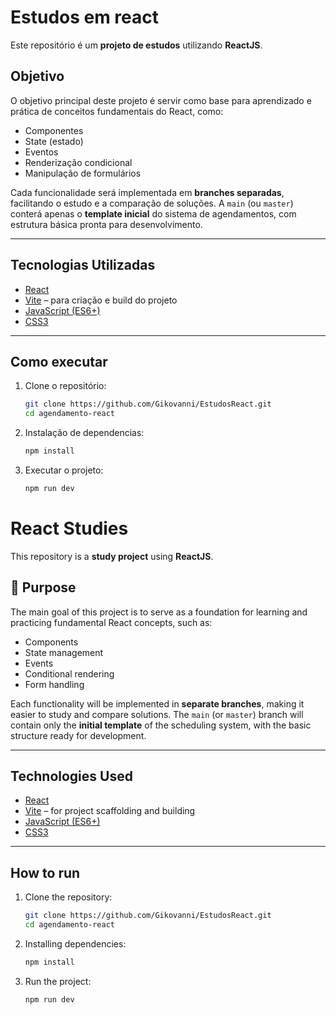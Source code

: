 # Estudos em react

Este repositório é um **projeto de estudos** utilizando **ReactJS**.

##  Objetivo

O objetivo principal deste projeto é servir como base para aprendizado e prática de conceitos fundamentais do React, como:

- Componentes
- State (estado)
- Eventos
- Renderização condicional
- Manipulação de formulários

Cada funcionalidade será implementada em **branches separadas**, facilitando o estudo e a comparação de soluções. A `main` (ou `master`) conterá apenas o **template inicial** do sistema de agendamentos, com estrutura básica pronta para desenvolvimento.

---

##  Tecnologias Utilizadas

- [React](https://reactjs.org/)
- [Vite](https://vitejs.dev/) – para criação e build do projeto
- [JavaScript (ES6+)](https://developer.mozilla.org/en-US/docs/Web/JavaScript)
- [CSS3](https://developer.mozilla.org/pt-BR/docs/Web/CSS)

---

##  Como executar

1. Clone o repositório:
   ```bash
   git clone https://github.com/Gikovanni/EstudosReact.git
   cd agendamento-react

2. Instalação de dependencias:
    ```bash
    npm install

3. Executar o projeto:
    ```bash
    npm run dev

# React Studies

This repository is a **study project** using **ReactJS**.

## 🎯 Purpose

The main goal of this project is to serve as a foundation for learning and practicing fundamental React concepts, such as:

- Components
- State management
- Events
- Conditional rendering
- Form handling

Each functionality will be implemented in **separate branches**, making it easier to study and compare solutions. The `main` (or `master`) branch will contain only the **initial template** of the scheduling system, with the basic structure ready for development.

---

##  Technologies Used

- [React](https://reactjs.org/)
- [Vite](https://vitejs.dev/) – for project scaffolding and building
- [JavaScript (ES6+)](https://developer.mozilla.org/en-US/docs/Web/JavaScript)
- [CSS3](https://developer.mozilla.org/en-US/docs/Web/CSS)

---

##  How to run

1. Clone the repository:
   ```bash
   git clone https://github.com/Gikovanni/EstudosReact.git
   cd agendamento-react

2. Installing dependencies:
    ```bash
   npm install

3. Run the project:
    ```bash
    npm run dev